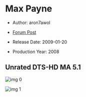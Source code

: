 # Max Payne

* Author: aron7awol

* [Forum Post](https://www.avsforum.com/threads/bass-eq-for-filtered-movies.2995212/post-58315074)

* Release Date: 2009-01-20
* Production Year: 2008

## Unrated DTS-HD MA 5.1

![img 0](https://i.imgur.com/y0ThDZD.jpg)

![img 1](https://i.imgur.com/HHVdFSQ.png)

